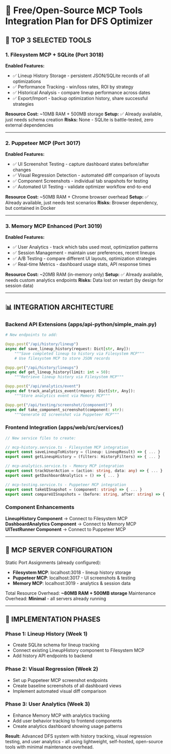 # 🚀 Free/Open-Source MCP Tools Integration Plan for DFS Optimizer

## 🎯 **TOP 3 SELECTED TOOLS**

### 1. **Filesystem MCP + SQLite** (Port 3018)

**Enabled Features:**

- ✅ Lineup History Storage - persistent JSON/SQLite records of all optimizations
- ✅ Performance Tracking - win/loss rates, ROI by strategy
- ✅ Historical Analysis - compare lineup performance across dates
- ✅ Export/Import - backup optimization history, share successful strategies

**Resource Cost:** ~10MB RAM + 500MB storage
**Setup:** ✅ Already available, just needs schema creation
**Risks:** None - SQLite is battle-tested, zero external dependencies

---

### 2. **Puppeteer MCP** (Port 3017)

**Enabled Features:**

- ✅ UI Screenshot Testing - capture dashboard states before/after changes
- ✅ Visual Regression Detection - automated diff comparison of layouts
- ✅ Component Screenshots - individual tab snapshots for testing
- ✅ Automated UI Testing - validate optimizer workflow end-to-end

**Resource Cost:** ~50MB RAM + Chrome browser overhead
**Setup:** ✅ Already available, just needs test scenarios
**Risks:** Browser dependency, but contained in Docker

---

### 3. **Memory MCP Enhanced** (Port 3019)

**Enabled Features:**

- ✅ User Analytics - track which tabs used most, optimization patterns
- ✅ Session Management - maintain user preferences, recent lineups
- ✅ A/B Testing - compare different UI layouts, optimization strategies
- ✅ Real-time Metrics - dashboard usage stats, API response times

**Resource Cost:** ~20MB RAM (in-memory only)
**Setup:** ✅ Already available, needs custom analytics endpoints
**Risks:** Data lost on restart (by design for session data)

---

## 📊 **INTEGRATION ARCHITECTURE**

### Backend API Extensions (apps/api-python/simple_main.py)

```python
# New endpoints to add:

@app.post("/api/history/lineup")
async def save_lineup_history(request: Dict[str, Any]):
    """Save completed lineup to history via Filesystem MCP"""
    # Use filesystem MCP to store JSON records

@app.get("/api/history/lineups")
async def get_lineup_history(limit: int = 50):
    """Retrieve lineup history via Filesystem MCP"""

@app.post("/api/analytics/event")
async def track_analytics_event(request: Dict[str, Any]):
    """Store analytics event via Memory MCP"""

@app.get("/api/testing/screenshot/{component}")
async def take_component_screenshot(component: str):
    """Generate UI screenshot via Puppeteer MCP"""
```

### Frontend Integration (apps/web/src/services/)

```typescript
// New service files to create:

// mcp-history.service.ts - Filesystem MCP integration
export const saveLineupToHistory = (lineup: LineupResult) => { ... }
export const getLineupHistory = (filters: HistoryFilters) => { ... }

// mcp-analytics.service.ts - Memory MCP integration
export const trackUserAction = (action: string, data: any) => { ... }
export const getDashboardAnalytics = () => { ... }

// mcp-testing.service.ts - Puppeteer MCP integration
export const takeUISnapshot = (component: string) => { ... }
export const compareUISnapshots = (before: string, after: string) => { ... }
```

### Component Enhancements

**LineupHistory Component** → Connect to Filesystem MCP
**DashboardAnalytics Component** → Connect to Memory MCP  
**UITestRunner Component** → Connect to Puppeteer MCP

---

## 🔌 **MCP SERVER CONFIGURATION**

Static Port Assignments (already configured):

- **Filesystem MCP**: localhost:3018 - lineup history storage
- **Puppeteer MCP**: localhost:3017 - UI screenshots & testing
- **Memory MCP**: localhost:3019 - analytics & session data

Total Resource Overhead: **~80MB RAM + 500MB storage**
Maintenance Overhead: **Minimal** - all servers already running

---

## 🚀 **IMPLEMENTATION PHASES**

### Phase 1: Lineup History (Week 1)

- Create SQLite schema for lineup tracking
- Connect existing LineupHistory component to Filesystem MCP
- Add history API endpoints to backend

### Phase 2: Visual Regression (Week 2)

- Set up Puppeteer MCP screenshot endpoints
- Create baseline screenshots of all dashboard views
- Implement automated visual diff comparison

### Phase 3: User Analytics (Week 3)

- Enhance Memory MCP with analytics tracking
- Add user behavior tracking to frontend components
- Create analytics dashboard showing usage patterns

**Result:** Advanced DFS system with history tracking, visual regression testing, and user analytics - all using lightweight, self-hosted, open-source tools with minimal maintenance overhead.
